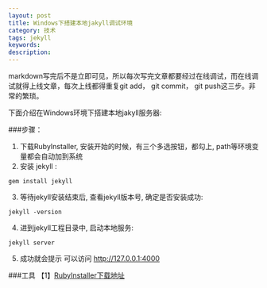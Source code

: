 ```yaml
---
layout: post
title: Windows下搭建本地jakyll调试环境
category: 技术
tags: jekyll
keywords: 
description: 
---
```


markdown写完后不是立即可见，所以每次写完文章都要经过在线调试，而在线调试就得上线文章，每次上线都得重复git add， git commit， git push这三步。非常的繁琐。

下面介绍在Windows环境下搭建本地jakyll服务器:

###步骤：

1. 下载RubyInstaller, 安装开始的时候，有三个多选按钮，都勾上, path等环境变量都会自动加到系统
2. 安装 jekyll : 

```
gem install jekyll
```

3. 等待jekyll安装结束后, 查看jekyll版本号, 确定是否安装成功: 

```
jekyll -version
```

4. 进到jekyll工程目录中, 启动本地服务: 

```
jekyll server
```

5. 成功就会提示 可以访问 http://127.0.0.1:4000



###工具
【1】[RubyInstaller下载地址](https://http://rubyinstaller.org/downloads/)








